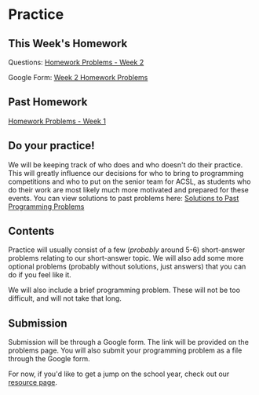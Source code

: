 # Practice

## This Week's Homework

Questions: [Homework Problems - Week 2](/practice/week2/problems)<!--span class="text-danger font-italic">Currently Unavailable</span-->

Google Form: [Week 2 Homework Problems](https://forms.gle/g2q6DRWVhpuEQWvn8) <!--span class="text-danger font-italic">Currently Unavailable</span-->

## Past Homework

[Homework Problems - Week 1](/practice/week1/problems)

## Do your practice!

We will be keeping track of who does and who doesn't do their practice. This will greatly influence our decisions
for who to bring to programming competitions and who to put on the senior team for ACSL, as students who
do their work are most likely much more motivated and prepared for these events. You can view solutions to past problems here: [Solutions to Past Programming Problems](/practice/past-problems)

## Contents

Practice will usually consist of a few (*probably* around 5-6) short-answer problems relating to our short-answer topic.
We will also add some more optional problems (probably without solutions, just answers) that you can do if you feel like it.

We will also include a brief programming problem. These will not be too difficult, and will not take that long.

## Submission

Submission will be through a Google form. The link will be provided on the problems page.
You will also submit your programming problem as a file through the Google form.

For now, if you'd like to get a jump on the school year, check out our [resource page](/resources).

